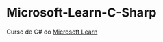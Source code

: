 # Microsoft-Learn-C-Sharp
Curso de C# do [Microsoft Learn](https://docs.microsoft.com/pt-br/learn/)
